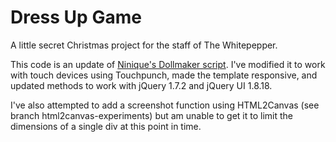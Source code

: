 Dress Up Game
==========================

A little secret Christmas project for the staff of The Whitepepper. 

This code is an update of [Ninique's Dollmaker script](https://github.com/ninique/Dollmaker-Script). I've modified it to work with touch devices using Touchpunch, made the template responsive, and updated methods to work with jQuery 1.7.2 and jQuery UI 1.8.18. 

I've also attempted to add a screenshot function using HTML2Canvas (see branch html2canvas-experiments) but am unable to get it to limit the dimensions of a single div at this point in time.